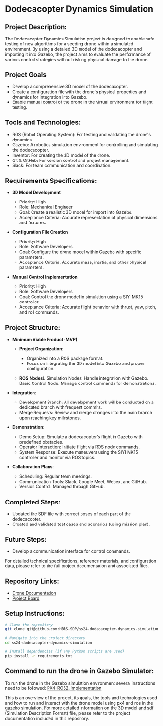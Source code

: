 # Dodecacopter Dynamics Simulation


## Project Description:

The Dodecacopter Dynamics Simulation project is designed to enable safe testing of new algorithms for a seeding drone within a simulated environment. By using a detailed 3D model of the dodecacopter and importing it into Gazebo, the project aims to evaluate the performance of various control strategies without risking physical damage to the drone.

## Project Goals
-    Develop a comprehensive 3D model of the dodecacopter.
-    Create a configuration file with the drone's physical properties and dynamics for integration into Gazebo.
-    Enable manual control of the drone in the virtual environment for flight testing.

## Tools and Technologies:

   - ROS (Robot Operating System): For testing and validating the drone's dynamics.
   - Gazebo: A robotics simulation environment for controlling and simulating the dodecacopter.
   - Inventor: For creating the 3D model of the drone.
   - Git & GitHub: For version control and project management.
   - Slack: For team communication and coordination.

## Requirements Specifications:

-    **3D Model Development**
        - Priority: High
        - Role: Mechanical Engineer
        - Goal: Create a realistic 3D model for import into Gazebo.
        - Acceptance Criteria: Accurate representation of physical dimensions and features.
-    **Configuration File Creation**
        - Priority: High
        - Role: Software Developers
        - Goal: Configure the drone model within Gazebo with specific parameters.
        - Acceptance Criteria: Accurate mass, inertia, and other physical parameters.

-    **Manual Control Implementation**
        - Priority: High
        - Role: Software Developers
        - Goal: Control the drone model in simulation using a SIYI MK15 controller.
        - Acceptance Criteria: Accurate flight behavior with thrust, yaw, pitch, and roll commands.

## Project Structure:

 -  **Minimum Viable Product (MVP)**

    -  **Project Organization**:
        -  Organized into a ROS package format.
        -  Focus on integrating the 3D model into Gazebo and proper configuration.

    -  **ROS Nodes**L
        Simulation Nodes: Handle integration with Gazebo.
        Basic Control Node: Manage control commands for demonstrations.

-  **Integration**:

    -  Development Branch: All development work will be conducted on a dedicated branch with frequent commits.
    -  Merge Requests: Review and merge changes into the main branch upon reaching key milestones.

-  **Demonstration**:

    -  Demo Setup: Simulate a dodecacopter's flight in Gazebo with predefined obstacles.
    -  Operator Interaction: Initiate flight via ROS node commands.
    -  System Response: Execute maneuvers using the SIYI MK15 controller and monitor via ROS topics.

-  **Collaboration Plans**:

    -  Scheduling: Regular team meetings.
    -  Communication Tools: Slack, Google Meet, Webex, and GitHub.
    -  Version Control: Managed through GitHub.

## Completed Steps:
-  Updated the SDF file with correct poses of each part of the dodecacopter.
-  Created and validated test cases and scenarios (using mission plan).

 ## Future Steps:
-  Develop a communication interface for control commands.

For detailed technical specifications, reference materials, and configuration data, please refer to the full project documentation and associated files.

## Repository Links:
-  [Drone Documentation](https://github.com/HBRS-SDP/ss24-dodecacopter-dynamics-simulation/blob/main/doc/Drone%20Documentation.md)
-  [Project Board](https://github.com/orgs/HBRS-SDP/projects/17/views/1)

## Setup Instructions:

```bash
# Clone the repository
git clone git@github.com:HBRS-SDP/ss24-dodecacopter-dynamics-simulation.git

# Navigate into the project directory
cd ss24-dodecacopter-dynamics-simulation

# Install dependencies (if any Python scripts are used)
pip install -r requirements.txt
```

## Command to run the drone in Gazebo Simulator:
To run the drone in the Gazebo simulation environment several instructions need to be followed: [PX4-ROS2_Implementation](https://github.com/HBRS-SDP/ss24-dodecacopter-dynamics-simulation/blob/main/Instructions/PX4-ROS2_Implementation.md)

This is an overview of the project, its goals, the tools and technologies used and how to run and interact with the drone model using px4 and ros in the gazebo simulation. For more detailed information on the 3D model and sdf (Simulation Description Format) file, please refer to the project documentation included in this repository.

